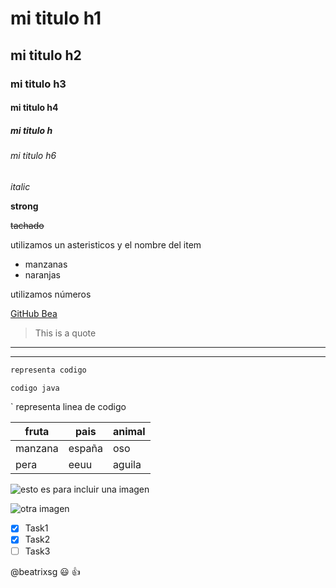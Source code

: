 # mi titulo h1
## mi titulo h2
### mi titulo h3
#### mi titulo h4
##### mi titulo h
###### mi titulo h6


<!--COmentario-->
<!--Headings-->

*italic*  

**strong**  

~~tachado~~

<!--UL unordened list-->

utilizamos un asteristicos y el nombre del item

* manzanas
* naranjas

<!--OL - listas ordenadas -->

utilizamos números 

[GitHub Bea](https://github.com/beatrixg/GitHUbRepo "ir a sitio Web")

<!--generar citas o quotes con simbolo >-->

>This is a quote

-----
______

```python
representa codigo

```

```javascript
codigo java
```


`
representa linea de codigo



|fruta      |pais       |animal     |
|-------    |-------    |-------    |
|manzana    |españa     |oso        |
|pera       |eeuu       |aguila     |

![esto es para incluir una imagen ](https://www.google.com/url?sa=i&url=https%3A%2F%2Fwww.muyinteresante.es%2Fcuriosidades%2Fpreguntas-respuestas%2Fipor-que-los-fuegos-artificiales-son-de-colores&psig=AOvVaw1xHH7G1oW-HogZtFCz0OyZ&ust=1608550176200000&source=images&cd=vfe&ved=0CAIQjRxqFwoTCOjrqL-63O0CFQAAAAAdAAAAABAD)

![otra imagen](marcos4.jpeg "marcos gif")

<!--github markdown-->

* [x] Task1
* [x] Task2
* [ ] Task3

@beatrixsg :smiley: :+1:


